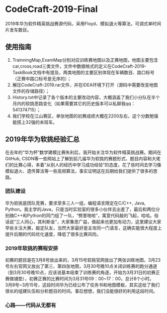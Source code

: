 # CodeCraft-2019-Final
2019年华为软件精英挑战赛源代码，采用Floyd、模拟退火等算法，可调式单时间片发车数目。<br>
## 使用指南
1. TrainningMap,ExamMap分别对应训练赛地图以及正赛地图，地图主要包含car,cross,road三类文件，文件中数据格式的定义在CodeCraft-2019-TaskBook文档中有提及，两类地图的主要区别体现在车辆数目、路口标号（正赛中路口标号是无序的）；<br>
2. 解压CodeCraft-2019.rar文件，并在IDEA环境下打开（源码中需要改变地图文件的存储路径）；<br>
3. History.txt中记录了各个版本的主要改动内容，大概涵盖了我们小分队在半个月内的软挑思路变化（如果需要其它的历史版本可以私聊我qq：541374715）；<br>
4. 我们学校在江山赛区，单张地图的初赛成绩大概在2200左右，这个分数勉强能搭上32强的末班车。<br>
## 2019年华为软挑经验汇总
在去年的“华为杯”数学建模比赛失利后，我开始关注华为软件精英挑战赛。期间在GitHub, CSDN等一些网站上了解到前几届华为软挑的赛题形式、题目内容和大佬们的比赛心得，本着“从别人的经历中学习成功经验”的态度，花了些时间去学习像模拟退火、遗传算法等一些高频算法，事实证明这在后期给我们提供了很多的思路。<br>
### 团队建设
华为软挑是团队竞赛，要求至多三人一组，编程语言限定在C/C++, Java, Python。我主学的Java，只是当时实验室的很多小伙伴去出差了，最后和两位分别搞C++和Python的同门组了一队，“劈里啪啦”，寓意代码敲的飞起，哈哈。俗话说“三人同心，其利断金”，大家集思广益，做起来也更加有动力，这里建议大家早些关注大赛，敲定队友，当然大家最好是主攻同一门语言，这确实能很大程度上提升后期的代码优化速度，降低了很多比赛风险。
### 2019年软挑的赛程安排
初赛的题目是在3月8号放出来的，3月15号软挑官网放出了两张训练地图，3月23号左右官网又放出了第三、第四张地图，3月30号晚10点关闭训练赛的跑分通道（到3月30号晚10点，应该说基本结束了训练赛的角逐，开始为3月31日的初赛正赛做铺垫），初赛正赛的比赛时间为3月31号09：00~17：00，总计8个小时。<br>
3月8号~3月15号，这段时间华为已经公布了任务书和地图模板，其实这给了我们很长的组建队伍和分析题目的时间。事后想想，我们没能很好的利用这段时间。<br>
### 心路——代码从无都有
